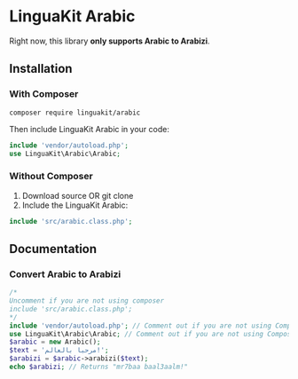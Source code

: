 # LinguaKit Arabic
Right now, this library **only supports Arabic to Arabizi**.
## Installation
### With Composer
```
composer require linguakit/arabic
```
Then include LinguaKit Arabic in your code:
```php
include 'vendor/autoload.php';
use LinguaKit\Arabic\Arabic;
```
### Without Composer
1. Download source OR git clone
2. Include the LinguaKit Arabic:
```php
include 'src/arabic.class.php';
```
## Documentation
### Convert Arabic to Arabizi
```php
/*
Uncomment if you are not using composer
include 'src/arabic.class.php';
*/
include 'vendor/autoload.php'; // Comment out if you are not using Composer
use LinguaKit\Arabic\Arabic; // Comment out if you are not using Composer
$arabic = new Arabic();
$text = 'مرحبا بالعالم!';
$arabizi = $arabic->arabizi($text);
echo $arabizi; // Returns "mr7baa baal3aalm!"
```
